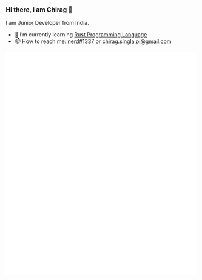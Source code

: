 ### Hi there, I am Chirag 👋


I am Junior Developer from India.
- 🌱 I’m currently learning [Rust Programming Language](https://www.rust-lang.org/)
- 📫 How to reach me: [nerd#1337]() or chirag.singla.pi@gmail.com
<a href="https://github.com/chirag-droid">
  <img align="center" src="https://github.com/chirag-droid/github-stats/blob/master/generated/overview.svg" alt="Chirag's GitHub Status" />
</a>
<a href="https://github.com/chirag-droid">
  <img align="center" src="https://github.com/chirag-droid/github-stats/blob/master/generated/languages.svg"/>
</a>
